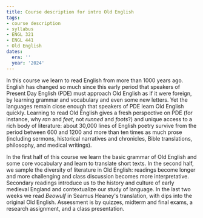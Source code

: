 ```yaml
---
title: Course description for intro Old English
tags:
- course description
- syllabus
- ENGL 321
- ENGL 441
- Old English
dates:
  era: ''
  year: '2024'
---
```

In this course we learn to read English from more than 1000 years ago.
English has changed so much since this early period that speakers of Present Day English (PDE) must approach Old English as if it were foreign, by learning grammar and vocabulary and even some new letters.
Yet the languages remain close enough that speakers of PDE learn Old English quickly.
Learning to read Old English gives a fresh perspective on PDE (for instance, why *ran* and *feet*, not *runned* and *foots*?) and unique access to a rich body of literature: about 30,000 lines of English poetry survive from the period between 600 and 1200 and more than ten times as much prose (including sermons, historical narratives and chronicles, Bible translations, philosophy, and medical writings).

In the first half of this course we learn the basic grammar of Old English and some core vocabulary and learn to translate short texts.
In the second half, we sample the diversity of literature in Old English: readings become longer and more challenging and class discussion becomes more interpretative.
Secondary readings introduce us to the history and culture of early medieval England and contextualize our study of language.
In the last two weeks we read *Beowulf* in Seamus Heaney's translation, with dips into the original Old English.
Assessment is by quizzes, midterm and final exams, a research assignment, and a class presentation.
